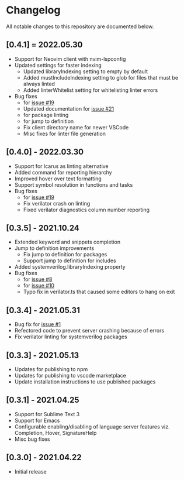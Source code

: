 # Changelog
All notable changes to this repository are documented below.

## [0.4.1] = 2022.05.30
- Support for Neovim client with nvim-lspconfig
- Updated settings for faster indexing
  * Updated libraryIndexing setting to empty by default
  * Added mustIncludeIndexing setting to glob for files that must be always linted
  * Added linterWhitelist setting for whitelisting linter errors
- Bug fixes
  * for [issue #19](https://github.com/imc-trading/svlangserver/issues/19)
  * Updated documentation for [issue #21](https://github.com/imc-trading/svlangserver/issues/21)
  * for package linting
  * for jump to definition
  * Fix client directory name for newer VSCode
  * Misc fixes for linter file generation

## [0.4.0] - 2022.03.30
- Support for Icarus as linting alternative
- Added command for reporting hierarchy
- Improved hover over text formatting
- Support symbol resolution in functions and tasks
- Bug fixes
  * for [issue #19](https://github.com/imc-trading/svlangserver/issues/19)
  * Fix verilator crash on linting
  * Fixed verilator diagnostics column number reporting

## [0.3.5] - 2021.10.24
- Extended keyword and snippets completion
- Jump to definition improvements
  * Fix jump to definition for packages
  * Support jump to definition for includes
- Added systemverilog.libraryIndexing property
- Bug fixes
  * for [issue #8](https://github.com/imc-trading/svlangserver/issues/8)
  * for [issue #10](https://github.com/imc-trading/svlangserver/issues/10)
  * Typo fix in verilator.ts that caused some editors to hang on exit

## [0.3.4] - 2021.05.31
- Bug fix for [issue #1](https://github.com/imc-trading/svlangserver/issues/1)
- Refectored code to prevent server crashing because of errors
- Fix verilator linting for systemverilog packages

## [0.3.3] - 2021.05.13
- Updates for publishing to npm
- Updates for publishing to vscode marketplace
- Update installation instructions to use published packages

## [0.3.1] - 2021.04.25
- Support for Sublime Text 3
- Support for Emacs
- Configurable enabling/disabling of language server features viz. Completion, Hover, SignatureHelp
- Misc bug fixes

## [0.3.0] - 2021.04.22
- Initial release
